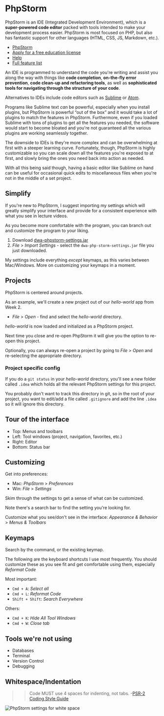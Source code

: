 # PhpStorm

PhpStorm is an IDE (Integrated Development Environment), which is a **super-powered code editor** packed with tools intended to make your development process easier. PhpStorm is most focused on PHP, but also has fantastic support for other languages (HTML, CSS, JS, Markdown, etc.). 

+ [PhpStorm](https://www.jetbrains.com/phpstorm)
+ [Apply for a free education license](https://www.jetbrains.com/student)
+ [Help](https://www.jetbrains.com/help/phpstorm/)
+ [Full feature list](https://www.jetbrains.com/phpstorm/features)

An IDE is programmed to understand the code you're writing and assist you along the way with things like **code completion**, **on-the-fly error prevention**, **code clean-up and refactoring tools**, as well as **sophisticated tools for navigating through the structure of your code**.

Alternatives to IDEs include code editors such as [Sublime](https://www.sublimetext.com/3) or [Atom](https://atom.io).

Programs like Sublime text *can* be powerful, especially when you install plugins, but PhpStorm is powerful &ldquo;out of the box&rdquo; and it would take a lot of plugins to match the features in PhpStorm. Furthermore, even if you loaded Sublime with tons of plugins to get all the features you needed, the software would start to become bloated and you're not guaranteed all the various plugins are working seamlessly together.

The downside to IDEs is they're more complex and can be overwhelming at first with a steeper learning curve. Fortunately, though, PhpStorm is highly customizable so you can scale down all the features you're exposed to at first, and slowly bring the ones you need back into action as needed. 

With all this being said though, having a basic editor like Sublime on hand can be useful for occasional quick edits to miscellaneous files when you're not in the middle of a set project. 


## Simplify
If you're new to PhpStorm, I suggest importing my settings which will greatly simplify your interface and provide for a consistent experience with what you see in lecture videos.

As you become more comfortable with the program, you can branch out and customize the program to your liking.

1. Download [dwa-phpstorm-settings.jar](https://github.com/susanBuck/dwa15-spring2018/raw/master/misc/dwa-phpstorm-settings.jar)
2. *File* > *Import Settings* - select the `dwa-php-storm-settings.jar` file you just downloaded.

My settings include everything *except* keymaps, as this varies between Mac/Windows. More on customizing your keymaps in a moment.


## Projects
PhpStorm is centered around projects.

As an example, we'll create a new project out of our *hello-world* app from Week 2.

+ *File* > *Open* - find and select the *hello-world* directory.

*hello-world* is now loaded and initialized as a PhpStorm project. 

Next time you close and re-open PhpStorm it will give you the option to re-open this project.

Optionally, you can always re-open a project by going to *File* > *Open* and re-selecting the appropriate directory. 

### Project specific config
If you do a `git status` in your *hello-world* directory, you'll see a new folder called `.idea` which holds all the relevant PhpStorm settings for this project.

You probably don't want to track this directory in git, so in the root of your project, you want to edit/add a file called `.gitignore` and add the line `.idea` so it will ignore this directory. 


## Tour of the interface
+ Top: Menus and toolbars
+ Left: Tool windows (project, navigation, favorites, etc.)
+ Right: Editor
+ Bottom: Status bar


## Customizing
Get into preferences:
+ Mac: *PhpStorm* > *Preferences*
+ Win: *File* > *Settings*

Skim through the settings to get a sense of what can be customized.

Note there's a search bar to find the setting you're looking for.

Customize what you see/don't see in the interface:
*Appearance & Behavior* > *Menus & Toolbars*


## Keymaps
Search by the command, or the existing keymap.

The following are the keyboard shortcuts I use most frequently. You should customize these as you see fit and get comfortable using them, especially *Reformat Code* 

Most important:
+ `Cmd + A`: *Select all*
+ `Cmd + L`: *Reformat Code*
+ `Shift + Shift`: *Search Everywhere*

Others:
+ `Cmd + K`: *Hide All Tool Windows*
+ `Cmd + W`: *Close tab*


## Tools we're not using
+ Databases
+ Terminal
+ Version Control
+ Debugging



## Whitespace/Indentation
>> Code MUST use 4 spaces for indenting, not tabs. -[PSR-2 Coding Style Guide](https://www.php-fig.org/psr/psr-2/)

<img src='https://s3.amazonaws.com/dwa15.com/php-show-whitespaces-in-phpstorm.png' style='max-width:521px;' alt='PhpStorm settings for white space'>

<img src='https://s3.amazonaws.com/dwa15.com/php-phpstorm-indent-settings.png' style='max-width:521px;' alt=''>